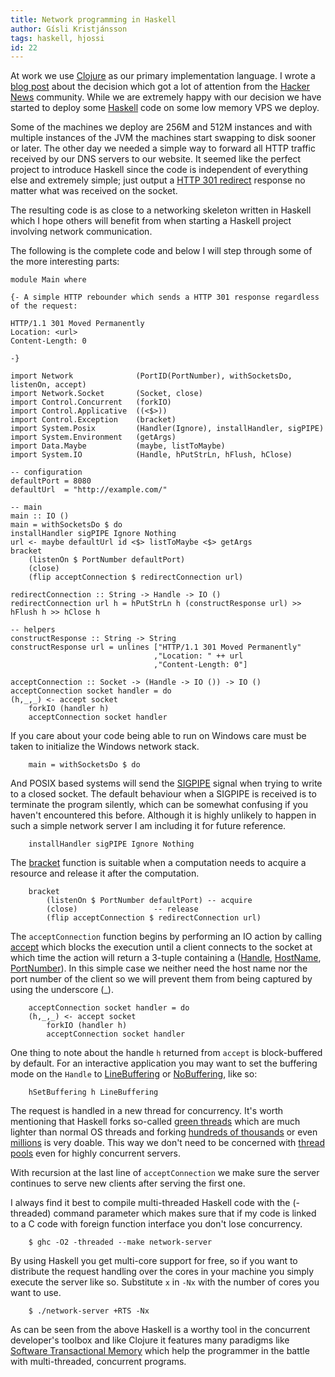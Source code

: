 ```yaml
---
title: Network programming in Haskell
author: Gísli Kristjánsson
tags: haskell, hjossi
id: 22
---
```


At work we use [Clojure](http://clojure.org) as our primary implementation language. I wrote a [blog post](http://appvise.me/2011/03/why-we-are-choosing-clojure-as-our-main-programming-language/) about the decision which got a lot of attention from the [Hacker News](http://news.ycombinator.com/item?id=2350381) community. While we are extremely happy with our decision we have started to deploy some [Haskell](http://www.haskell.org/) code on some low memory VPS we deploy.

Some of the machines we deploy are 256M and 512M instances and with multiple instances of the JVM the machines start swapping to disk sooner or later. The other day we needed a simple way to forward all HTTP traffic received by our DNS servers to our website. It seemed like the perfect project to introduce Haskell since the code is independent of everything else and extremely simple; just output a [HTTP 301 redirect](http://en.wikipedia.org/wiki/List_of_HTTP_status_codes#3xx_Redirection) response no matter what was received on the socket.

The resulting code is as close to a networking skeleton written in Haskell which I hope others will benefit from when starting a Haskell project involving network communication.

The following is the complete code and below I will step through some of the more interesting parts:

    module Main where

    {- A simple HTTP rebounder which sends a HTTP 301 response regardless of the request:
    
    HTTP/1.1 301 Moved Permanently
    Location: <url>
    Content-Length: 0
     
    -} 

    import Network              (PortID(PortNumber), withSocketsDo, listenOn, accept)
    import Network.Socket       (Socket, close)
    import Control.Concurrent   (forkIO)
    import Control.Applicative  ((<$>))
    import Control.Exception    (bracket)
    import System.Posix         (Handler(Ignore), installHandler, sigPIPE)
    import System.Environment   (getArgs)
    import Data.Maybe           (maybe, listToMaybe)
    import System.IO            (Handle, hPutStrLn, hFlush, hClose)

    -- configuration
    defaultPort = 8080
    defaultUrl  = "http://example.com/"

    -- main
    main :: IO ()
    main = withSocketsDo $ do
    installHandler sigPIPE Ignore Nothing
    url <- maybe defaultUrl id <$> listToMaybe <$> getArgs
    bracket 
        (listenOn $ PortNumber defaultPort)
        (close)
        (flip acceptConnection $ redirectConnection url)

    redirectConnection :: String -> Handle -> IO ()
    redirectConnection url h = hPutStrLn h (constructResponse url) >> hFlush h >> hClose h

    -- helpers
    constructResponse :: String -> String
    constructResponse url = unlines ["HTTP/1.1 301 Moved Permanently"
                                    ,"Location: " ++ url
                                    ,"Content-Length: 0"]

    acceptConnection :: Socket -> (Handle -> IO ()) -> IO ()
    acceptConnection socket handler = do
    (h,_,_) <- accept socket
        forkIO (handler h)
        acceptConnection socket handler


<!--more-->

If you care about your code being able to run on Windows care must be taken to initialize the Windows network stack.

        main = withSocketsDo $ do

And POSIX based systems will send the [SIGPIPE](http://en.wikipedia.org/wiki/SIGPIPE#SIGPIPE) signal when trying to write to a closed socket. The default behaviour when a SIGPIPE is received is to terminate the program silently, which can be somewhat confusing if you haven't encountered this before. Although it is highly unlikely to happen in such a simple network server I am including it for future reference.

        installHandler sigPIPE Ignore Nothing

The [bracket](http://hackage.haskell.org/packages/archive/base/latest/doc/html/Control-Exception-Base.html#v:bracket) function is suitable when a computation needs to acquire a resource and release it after the computation.

        bracket 
            (listenOn $ PortNumber defaultPort)	-- acquire
            (close)					-- release
            (flip acceptConnection $ redirectConnection url)



The `acceptConnection` function begins by performing an IO action by calling [accept](http://hackage.haskell.org/packages/archive/network/latest/doc/html/Network.html#v:accept) which blocks the execution until a client connects to the socket at which time the action will return a 3-tuple containing a ([Handle](http://hackage.haskell.org/packages/archive/base/4.6.0.0/doc/html/GHC-IO-Handle.html#t:Handle), [HostName](http://hackage.haskell.org/packages/archive/network/latest/doc/html/Network.html#t:HostName), [PortNumber](http://hackage.haskell.org/packages/archive/network/latest/doc/html/Network.html#t:PortNumber)). In this simple case we neither need the host name nor the port number of the client so we will prevent them from being captured by using the underscore (\_).

        acceptConnection socket handler = do
        (h,_,_) <- accept socket
            forkIO (handler h)
            acceptConnection socket handler

One thing to note about the handle `h` returned from `accept` is block-buffered by default. For an interactive application you may want to set the buffering mode on the `Handle` to [LineBuffering](http://hackage.haskell.org/packages/archive/base/4.6.0.0/doc/html/GHC-IO-Handle.html#v:LineBuffering) or [NoBuffering](http://hackage.haskell.org/packages/archive/base/4.6.0.0/doc/html/GHC-IO-Handle.html#v:NoBuffering), like so:

        hSetBuffering h LineBuffering


The request is handled in a new thread for concurrency. It's worth mentioning that Haskell forks so-called [green threads](http://en.wikipedia.org/wiki/Green_threads) which are much lighter than normal OS threads and forking [hundreds of thousands](http://stackoverflow.com/questions/5847642/haskell-lightweight-threads-overhead-and-use-on-multicores) or even [millions](http://stackoverflow.com/questions/1900165/how-long-does-it-take-to-create-1-million-threads-in-haskell) is very doable. This way we don't need to be concerned with [thread pools](http://en.wikipedia.org/wiki/Thread_pool_pattern) even for highly concurrent servers.

With recursion at the last line of `acceptConnection` we make sure the server continues to serve new clients after serving the first one.

I always find it best to compile multi-threaded Haskell code with the (-threaded) command parameter which makes sure that if my code is linked to a C code with foreign function interface you don't lose concurrency.

        $ ghc -O2 -threaded --make network-server

By using Haskell you get multi-core support for free, so if you want to distribute the request handling over the cores in your machine you simply execute the server like so.  Substitute `x` in `-Nx` with the number of cores you want to use.


        $ ./network-server +RTS -Nx

As can be seen from the above Haskell is a worthy tool in the concurrent developer's toolbox and like Clojure it features many paradigms like [Software Transactional Memory](http://www.haskell.org/haskellwiki/Software_transactional_memory) which help the programmer in the battle with multi-threaded, concurrent programs.
